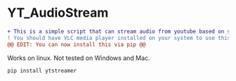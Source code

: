 # YT_AudioStream
```diff
+ This is a simple script that can stream audio from youtube based on search results you give.
! You should have VLC media player installed on your system to use this.
@@ EDIT: You can now install this via pip @@
```
Works on linux.
Not tested on Windows and Mac.


```pip install ytstreamer```
